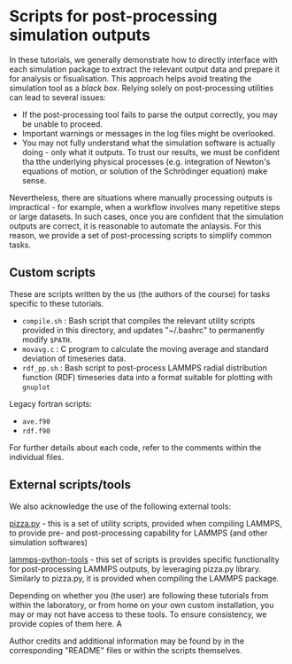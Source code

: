 # Scripts for post-processing simulation outputs

In these tutorials, we generally demonstrate how to directly interface with each simulation package to extract the relevant output data and prepare it for analysis or fisualisation. This approach helps avoid treating the simulation tool as a *black box*. Relying solely on post-processing utilities can lead to several issues:
- If the post-processing tool fails to parse the output correctly, you may be unable to proceed.
- Important warnings or messages in the log files might be overlooked.
- You may not fully understand what the simulation software is actually doing - only what it outputs. To trust our results, we must be confident tha tthe underlying physical processes (e.g. integration of Newton's equations of motion, or solution of the Schrödinger equation) make sense.

Nevertheless, there are situations where manually processing outputs is impractical - for example, when a workflow involves many repetitive steps or large datasets. In such cases, once you are confident that the simulation outputs are correct, it is reasonable to automate the anlaysis. For this reason, we provide a set of post-processing scripts to simplify common tasks.

## Custom scripts

These are scripts written by the us (the authors of the course) for tasks specific to these tutorials.

- `compile.sh` : Bash script that compiles the relevant utility scripts provided in this directory, and updates "~/.bashrc" to permanently modify `$PATH`.
- `movavg.c` : C program to calculate the moving average and standard deviation of timeseries data.
- `rdf_pp.sh` : Bash script to post-process LAMMPS radial distribution function (RDF) timeseries data into a format suitable for plotting with `gnuplot`

Legacy fortran scripts:
- `ave.f90`
- `rdf.f90`

For further details about each code, refer to the comments within the individual files.

## External scripts/tools

We also acknowledge the use of the following external tools:

[pizza.py](pizza.py) - this is a set of utility scripts, provided when compiling LAMMPS, to provide pre- and post-processing capability for LAMMPS (and other simulation softwares)

[lammps-python-tools](/lammps-python-tools) - this set of scripts is provides specific functionality for post-processing LAMMPS outputs, by leveraging pizza.py library. Similarly to pizza.py, it is provided when compiling the LAMMPS package. 

Depending on whether you (the user) are following these tutorials from within the laboratory, or from home on your own custom installation, you may or may not have access to these tools. To ensure consistency, we provide copies of them here. A

Author credits and additional information may be found by in the corresponding "README" files or within the scripts themselves.
